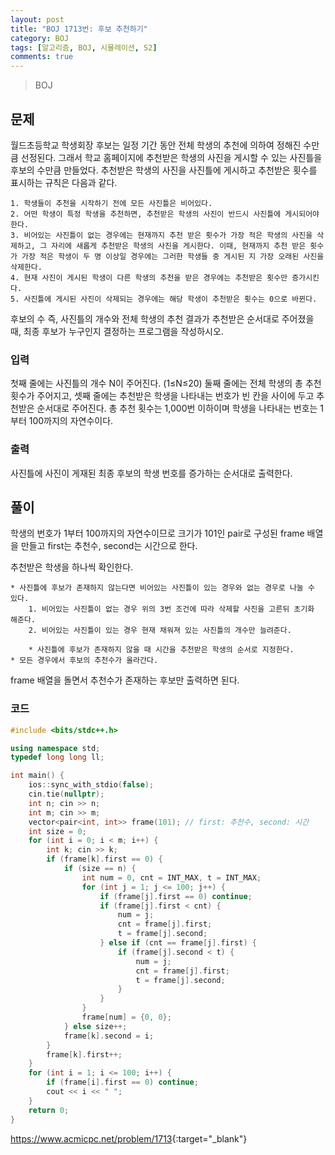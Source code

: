```yaml
---
layout: post
title: "BOJ 1713번: 후보 추천하기"
category: BOJ
tags: [알고리즘, BOJ, 시뮬레이션, S2]
comments: true
---
```


> BOJ

## 문제
월드초등학교 학생회장 후보는 일정 기간 동안 전체 학생의 추천에 의하여 정해진 수만큼 선정된다. 그래서 학교 홈페이지에 추천받은 학생의 사진을 게시할 수 있는 사진틀을 후보의 수만큼 만들었다. 추천받은 학생의 사진을 사진틀에 게시하고 추천받은 횟수를 표시하는 규칙은 다음과 같다.

    1. 학생들이 추천을 시작하기 전에 모든 사진틀은 비어있다.
    2. 어떤 학생이 특정 학생을 추천하면, 추천받은 학생의 사진이 반드시 사진틀에 게시되어야 한다.
    3. 비어있는 사진틀이 없는 경우에는 현재까지 추천 받은 횟수가 가장 적은 학생의 사진을 삭제하고, 그 자리에 새롭게 추천받은 학생의 사진을 게시한다. 이때, 현재까지 추천 받은 횟수가 가장 적은 학생이 두 명 이상일 경우에는 그러한 학생들 중 게시된 지 가장 오래된 사진을 삭제한다.
    4. 현재 사진이 게시된 학생이 다른 학생의 추천을 받은 경우에는 추천받은 횟수만 증가시킨다.
    5. 사진틀에 게시된 사진이 삭제되는 경우에는 해당 학생이 추천받은 횟수는 0으로 바뀐다.

후보의 수 즉, 사진틀의 개수와 전체 학생의 추천 결과가 추천받은 순서대로 주어졌을 때, 최종 후보가 누구인지 결정하는 프로그램을 작성하시오.

### 입력
첫째 줄에는 사진틀의 개수 N이 주어진다. (1≤N≤20) 둘째 줄에는 전체 학생의 총 추천 횟수가 주어지고, 셋째 줄에는 추천받은 학생을 나타내는 번호가 빈 칸을 사이에 두고 추천받은 순서대로 주어진다. 총 추천 횟수는 1,000번 이하이며 학생을 나타내는 번호는 1부터 100까지의 자연수이다.

### 출력
사진틀에 사진이 게재된 최종 후보의 학생 번호를 증가하는 순서대로 출력한다.

## 풀이
학생의 번호가 1부터 100까지의 자연수이므로 크기가 101인 pair로 구성된 frame 배열을 만들고 first는 추천수, second는 시간으로 한다.

추천받은 학생을 하나씩 확인한다.

    * 사진틀에 후보가 존재하지 않는다면 비어있는 사진틀이 있는 경우와 없는 경우로 나눌 수 있다.
    	1. 비어있는 사진틀이 없는 경우 위의 3번 조건에 따라 삭제할 사진을 고른뒤 초기화 해준다.
    	2. 비어있는 사진틀이 있는 경우 현재 채워져 있는 사진틀의 개수만 늘려준다.

    	* 사진틀에 후보가 존재하지 않을 때 시간을 추천받은 학생의 순서로 지정한다.
    * 모든 경우에서 후보의 추천수가 올라간다.

frame 배열을 돌면서 추천수가 존재하는 후보만 출력하면 된다.

### 코드
```c++
#include <bits/stdc++.h>

using namespace std;
typedef long long ll;

int main() {
    ios::sync_with_stdio(false);
    cin.tie(nullptr);
    int n; cin >> n;
    int m; cin >> m;
    vector<pair<int, int>> frame(101); // first: 추천수, second: 시간
    int size = 0;
    for (int i = 0; i < m; i++) {
        int k; cin >> k;
        if (frame[k].first == 0) {
            if (size == n) {
                int num = 0, cnt = INT_MAX, t = INT_MAX;
                for (int j = 1; j <= 100; j++) {
                    if (frame[j].first == 0) continue;
                    if (frame[j].first < cnt) {
                        num = j;
                        cnt = frame[j].first;
                        t = frame[j].second;
                    } else if (cnt == frame[j].first) {
                        if (frame[j].second < t) {
                            num = j;
                            cnt = frame[j].first;
                            t = frame[j].second;
                        }
                    }
                }
                frame[num] = {0, 0};
            } else size++;
            frame[k].second = i;
        }
        frame[k].first++;
    }
    for (int i = 1; i <= 100; i++) {
        if (frame[i].first == 0) continue;
        cout << i << " ";
    }
    return 0;
}

```

<https://www.acmicpc.net/problem/1713>{:target="_blank"}

